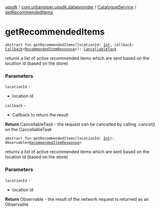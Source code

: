 [upsdk](../../index.md) / [com.urbanpiper.upsdk.dataprovider](../index.md) / [CatalogueService](index.md) / [getRecommendedItems](./get-recommended-items.md)

# getRecommendedItems

`abstract fun getRecommendedItems(locationId: `[`Int`](https://kotlinlang.org/api/latest/jvm/stdlib/kotlin/-int/index.html)`, callback: `[`Callback`](../-callback/index.md)`<`[`RecommendedItemResponse`](../../com.urbanpiper.upsdk.model.networkresponse/-recommended-item-response/index.md)`>): `[`CancellableTask`](../-cancellable-task/index.md)

returns a list of active recommended items which are sent based on the location id (based on the store)

### Parameters

`locationId` -
* location id

`callback` -
* Callback to return the result

**Return**
CancellableTask - the request can be cancelled by calling .cancel() on the CancellableTask

`abstract fun getRecommendedItems(locationId: `[`Int`](https://kotlinlang.org/api/latest/jvm/stdlib/kotlin/-int/index.html)`): Observable<`[`RecommendedItemResponse`](../../com.urbanpiper.upsdk.model.networkresponse/-recommended-item-response/index.md)`>`

returns a list of active recommended items which are sent based on the location id (based on the store)

### Parameters

`locationId` -
* location id

**Return**
Observable - the result of the network request is returned as an Observable

